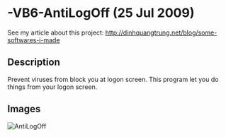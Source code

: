 -VB6-AntiLogOff (25 Jul 2009)
===============

See my article about this project: http://dinhquangtrung.net/blog/some-softwares-i-made

Description
-----------

Prevent viruses from block you at logon screen. This program let you do things from your logon screen.

Images
-----------

![AntiLogOff](https://raw2.github.com/trungdq88/-VB6-AntiLogOff/master/ALO-1.gif)

